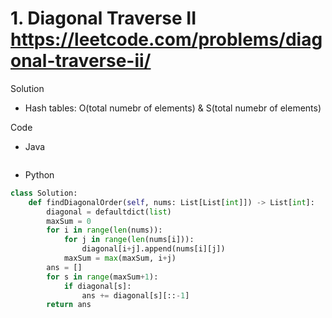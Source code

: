 # 1. Diagonal Traverse II https://leetcode.com/problems/diagonal-traverse-ii/

Solution

- Hash tables: O(total numebr of elements) & S(total numebr of elements)

Code

- Java

```java

```

- Python

```python
class Solution:
    def findDiagonalOrder(self, nums: List[List[int]]) -> List[int]:
        diagonal = defaultdict(list)
        maxSum = 0
        for i in range(len(nums)):
            for j in range(len(nums[i])):
                diagonal[i+j].append(nums[i][j])
            maxSum = max(maxSum, i+j)
        ans = []
        for s in range(maxSum+1):
            if diagonal[s]:
                ans += diagonal[s][::-1]
        return ans
```
